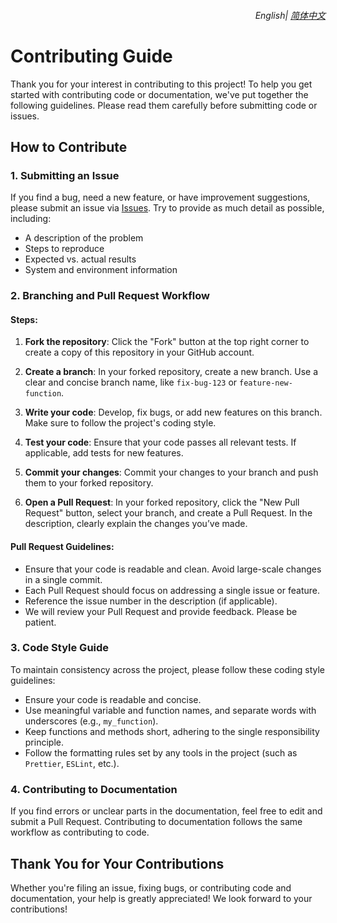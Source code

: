 <div align="right">
    <h6>
        <picture>
            <source type="image/svg+xml" media="(prefers-color-scheme: dark)" srcset="https://raw.githubusercontent.com/KudoAI/chatgpt.js/main/media/images/icons/earth-americas-white-icon32.svg">
            <img height=14 src="https://raw.githubusercontent.com/KudoAI/chatgpt.js/main/media/images/icons/earth-americas-icon32.svg">
        </picture>
        &nbsp;English|
        <a href="https://github.com/ChinaGodMan/UserScripts/blob/main/CONTRIBUTING.md">简体中文 </a>
    </h6>
</div>

# Contributing Guide

Thank you for your interest in contributing to this project! To help you get started with contributing code or documentation, we've put together the following guidelines. Please read them carefully before submitting code or issues.

## How to Contribute

### 1. Submitting an Issue

If you find a bug, need a new feature, or have improvement suggestions, please submit an issue via [Issues](https://github.com/ChinaGodMan/UserScripts/issues). Try to provide as much detail as possible, including:

-   A description of the problem
-   Steps to reproduce
-   Expected vs. actual results
-   System and environment information

### 2. Branching and Pull Request Workflow

#### Steps:

1. **Fork the repository**: Click the "Fork" button at the top right corner to create a copy of this repository in your GitHub account.

2. **Create a branch**: In your forked repository, create a new branch. Use a clear and concise branch name, like `fix-bug-123` or `feature-new-function`.

3. **Write your code**: Develop, fix bugs, or add new features on this branch. Make sure to follow the project's coding style.

4. **Test your code**: Ensure that your code passes all relevant tests. If applicable, add tests for new features.

5. **Commit your changes**: Commit your changes to your branch and push them to your forked repository.

6. **Open a Pull Request**: In your forked repository, click the "New Pull Request" button, select your branch, and create a Pull Request. In the description, clearly explain the changes you’ve made.

#### Pull Request Guidelines:

-   Ensure that your code is readable and clean. Avoid large-scale changes in a single commit.
-   Each Pull Request should focus on addressing a single issue or feature.
-   Reference the issue number in the description (if applicable).
-   We will review your Pull Request and provide feedback. Please be patient.

### 3. Code Style Guide

To maintain consistency across the project, please follow these coding style guidelines:

-   Ensure your code is readable and concise.
-   Use meaningful variable and function names, and separate words with underscores (e.g., `my_function`).
-   Keep functions and methods short, adhering to the single responsibility principle.
-   Follow the formatting rules set by any tools in the project (such as `Prettier`, `ESLint`, etc.).

### 4. Contributing to Documentation

If you find errors or unclear parts in the documentation, feel free to edit and submit a Pull Request. Contributing to documentation follows the same workflow as contributing to code.

## Thank You for Your Contributions

Whether you're filing an issue, fixing bugs, or contributing code and documentation, your help is greatly appreciated! We look forward to your contributions!
